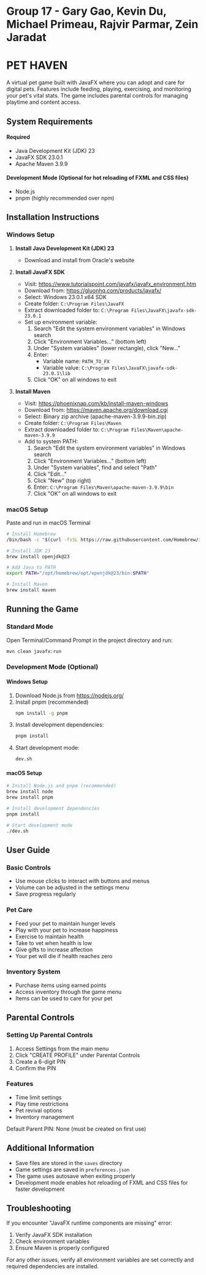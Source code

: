 # Group 17 - Gary Gao, Kevin Du, Michael Primeau, Rajvir Parmar, Zein Jaradat	

# PET HAVEN

A virtual pet game built with JavaFX where you can adopt and care for digital pets. Features include feeding, playing, exercising, and monitoring your pet's vital stats. The game includes parental controls for managing playtime and content access.

## System Requirements
#### Required
- Java Development Kit (JDK) 23
- JavaFX SDK 23.0.1
- Apache Maven 3.9.9

#### Development Mode (Optional for hot reloading of FXML and CSS files)
- Node.js
- pnpm (highly recommended over npm)

## Installation Instructions

### Windows Setup

1. **Install Java Development Kit (JDK) 23**
   - Download and install from Oracle's website

2. **Install JavaFX SDK**
   - Visit: https://www.tutorialspoint.com/javafx/javafx_environment.htm
   - Download from: https://gluonhq.com/products/javafx/
   - Select: Windows 23.0.1 x64 SDK
   - Create folder: `C:\Program Files\JavaFX`
   - Extract downloaded folder to: `C:\Program Files\JavaFX\javafx-sdk-23.0.1`
   - Set up environment variable:
     1. Search "Edit the system environment variables" in Windows search
     2. Click "Environment Variables..." (bottom left)
     3. Under "System variables" (lower rectangle), click "New..."
     4. Enter:
        - Variable name: `PATH_TO_FX`
        - Variable value: `C:\Program Files\JavaFX\javafx-sdk-23.0.1\lib`
     5. Click "OK" on all windows to exit

3. **Install Maven**
   - Visit: https://phoenixnap.com/kb/install-maven-windows
   - Download from: https://maven.apache.org/download.cgi
   - Select: Binary zip archive (apache-maven-3.9.9-bin.zip)
   - Create folder: `C:\Program Files\Maven`
   - Extract downloaded folder to: `C:\Program Files\Maven\apache-maven-3.9.9`
   - Add to system PATH:
     1. Search "Edit the system environment variables" in Windows search
     2. Click "Environment Variables..." (bottom left)
     3. Under "System variables", find and select "Path"
     4. Click "Edit..."
     5. Click "New" (top right)
     6. Enter: `C:\Program Files\Maven\apache-maven-3.9.9\bin`
     7. Click "OK" on all windows to exit

### macOS Setup
Paste and run in macOS Terminal
```bash
# Install Homebrew
/bin/bash -c "$(curl -fsSL https://raw.githubusercontent.com/Homebrew/install/HEAD/install.sh)"

# Install JDK 23
brew install openjdk@23

# Add Java to PATH
export PATH="/opt/homebrew/opt/openjdk@23/bin:$PATH"

# Install Maven
brew install maven
```

## Running the Game

### Standard Mode
Open Terminal/Command Prompt in the project directory and run:

```bash
mvn clean javafx:run
```

### Development Mode (Optional)

#### Windows Setup

1. Download Node.js from https://nodejs.org/
2. Install pnpm (recommended)
    ```bash
    npm install -g pnpm
    ```
3. Install development dependencies:
   ```bash
   pnpm install
   ```
4. Start development mode:
    ```bash
    dev.sh
    ```

#### macOS Setup
```bash
# Install Node.js and pnpm (recommended)
brew install node
brew install pnpm

# Install development dependencies
pnpm install

# Start development mode
./dev.sh
```

## User Guide

### Basic Controls
- Use mouse clicks to interact with buttons and menus
- Volume can be adjusted in the settings menu
- Save progress regularly

### Pet Care
- Feed your pet to maintain hunger levels
- Play with your pet to increase happiness
- Exercise to maintain health
- Take to vet when health is low
- Give gifts to increase affection
- Your pet will die if health reaches zero

### Inventory System
- Purchase items using earned points
- Access inventory through the game menu
- Items can be used to care for your pet

## Parental Controls

### Setting Up Parental Controls
1. Access Settings from the main menu
2. Click "CREATE PROFILE" under Parental Controls
3. Create a 6-digit PIN
4. Confirm the PIN

### Features
- Time limit settings
- Play time restrictions
- Pet revival options
- Inventory management

Default Parent PIN: None (must be created on first use)

## Additional Information

- Save files are stored in the `saves` directory
- Game settings are saved in `preferences.json`
- The game uses autosave when exiting properly
- Development mode enables hot reloading of FXML and CSS files for faster development

## Troubleshooting

If you encounter "JavaFX runtime components are missing" error:
1. Verify JavaFX SDK installation
2. Check environment variables
3. Ensure Maven is properly configured

For any other issues, verify all environment variables are set correctly and required dependencies are installed.
